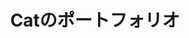 ---
title: Catのポートフォリオ
description: Catの活動記録です。

projects:
  - title: "空のプロジェクト"
    content:
      - "ここにCatの新しいプロジェクトが追加されます。"
---
